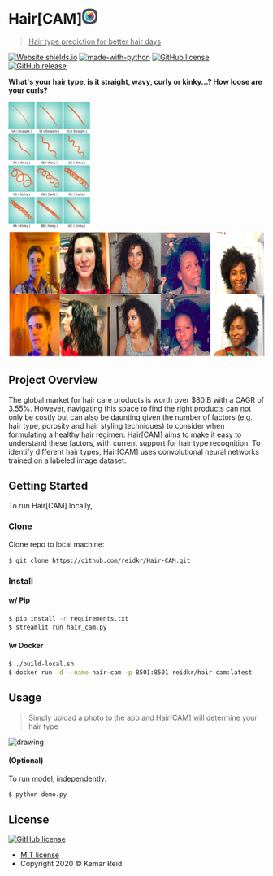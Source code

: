 # Hair[CAM]<a href="http://hair-cam.herokuapp.com"><img src="streamlit-app/imgs/logo.png" alt="hair[cam]" width="30"/>

> Hair type prediction for better hair days

[![Website shields.io](https://img.shields.io/website-up-down-green-red/http/shields.io.svg)](http://hair-cam.herokuapp.com)
[![made-with-python](https://img.shields.io/badge/Made%20with-Python-1f425f.svg)](https://www.python.org/)
[![GitHub license](https://img.shields.io/github/license/Naereen/StrapDown.js.svg)](https://github.com/Naereen/StrapDown.js/blob/master/LICENSE)
[![GitHub release](https://img.shields.io/github/release/Naereen/StrapDown.js.svg)](https://GitHub.com/Naereen/StrapDown.js/releases/)

__What's your hair type, is it straight, wavy, curly or kinky...? How loose are your curls?__

<img src="streamlit-app/imgs/hair_types.png" alt="drawing" height="250"/> <img src="streamlit-app/imgs/hair_types_examples.png" alt="drawing" height="250"/> 

<!-- ## Table of Contents -->

## Project Overview

The global market for hair care products is worth over $80 B with a CAGR of 3.55%. However, navigating this space to find the right products can not only be costly but can also be daunting given the number of factors (e.g. hair type, porosity and hair styling techniques) to consider when formulating a healthy hair regimen. Hair[CAM] aims to make it easy to understand these factors, with current support for hair type recognition. To identify different hair types, Hair[CAM] uses convolutional neural networks trained on a labeled image dataset.

## Getting Started

To run Hair[CAM] locally,

### Clone 

Clone repo to local machine:

`$ git clone https://github.com/reidkr/Hair-CAM.git`

### Install

#### w/ Pip

```bash
$ pip install -r requirements.txt
$ streamlit run hair_cam.py
```

#### \w Docker

```bash
$ ./build-local.sh
$ docker run -d --name hair-cam -p 8501:8501 reidkr/hair-cam:latest
```

## Usage

> Simply upload a photo to the app and Hair[CAM] will determine your hair type

<!-- ![](imgs/hair-cam-screencast.gif) -->

<img src="streamlit-app/imgs/hair-cam-screen.gif" alt="drawing" height="450"/>

#### (Optional)

To run model, independently:

```bash
$ python demo.py
```
<!-- ## Workflow summary -->

## License

[![GitHub license](https://img.shields.io/github/license/Naereen/StrapDown.js.svg)](https://github.com/Naereen/StrapDown.js/blob/master/LICENSE)

- [MIT license](https://opensource.org/licenses/mit-license.php)
- Copyright 2020 © Kemar Reid